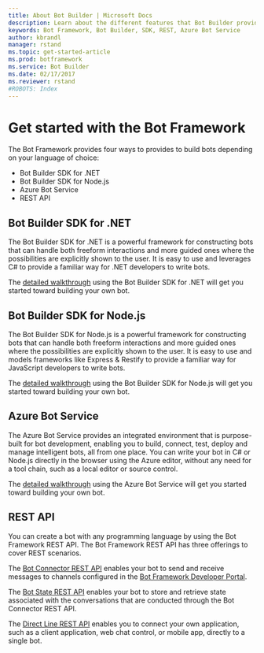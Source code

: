 ```yaml
---
title: About Bot Builder | Microsoft Docs
description: Learn about the different features that Bot Builder provides for building a bot using the Bot Framework.
keywords: Bot Framework, Bot Builder, SDK, REST, Azure Bot Service
author: kbrandl
manager: rstand
ms.topic: get-started-article
ms.prod: botframework
ms.service: Bot Builder
ms.date: 02/17/2017
ms.reviewer: rstand
#ROBOTS: Index
---
```

# Get started with the Bot Framework
The Bot Framework provides four ways to provides to build bots depending on your language of choice:

- Bot Builder SDK for .NET
- Bot Builder SDK for Node.js
- Azure Bot Service
- REST API

## <a id="dotnet"></a>Bot Builder SDK for .NET
The Bot Builder SDK for .NET is a powerful framework for constructing bots that can handle both freeform interactions and more guided ones where the possibilities are explicitly shown to the user. It is easy to use and leverages C# to provide a familiar way for .NET developers to write bots. 

The [detailed walkthrough](~/dotnet/getstarted.md) using the Bot Builder SDK for .NET will get you started toward building your own bot.

## <a id="node"></a>Bot Builder SDK for Node.js
The Bot Builder SDK for Node.js is a powerful framework for constructing bots that can handle both freeform interactions and more guided ones where the possibilities are explicitly shown to the user. It is easy to use and models frameworks like Express & Restify to provide a familiar way for JavaScript developers to write bots. 

The [detailed walkthrough](bot-framework-nodejs-getstarted.md) using the Bot Builder SDK for Node.js will get you started toward building your own bot.

## <a id="azure"></a>Azure Bot Service
The Azure Bot Service provides an integrated environment that is purpose-built for bot development, 
enabling you to build, connect, test, deploy and manage intelligent bots, all from one place. 
You can write your bot in C# or Node.js directly in the browser using the Azure editor, without any need for a tool chain, such as a local editor or source control. 

The [detailed walkthrough](~/azure-bot-service/getstarted.md) using the Azure Bot Service will get you started toward building your own bot.

## REST API
You can create a bot with any programming language by using the Bot Framework REST API. The Bot Framework REST API has three offerings to cover REST scenarios.

The [Bot Connector REST API](https://docs.botframework.com/en-us/restapi/connector/#navtitle) enables your bot to send and receive messages to channels configured in the [Bot Framework Developer Portal](https://dev.botframework.com/). 

The [Bot State REST API](https://docs.botframework.com/en-us/restapi/state/#navtitle) enables your bot to store and retrieve state associated with the conversations that are conducted through the Bot Connector REST API.

The [Direct Line REST API](https://docs.botframework.com/en-us/restapi/directline3/#navtitle) enables you to connect your own application, such as a client application, web chat control, or mobile app, directly to a single bot.